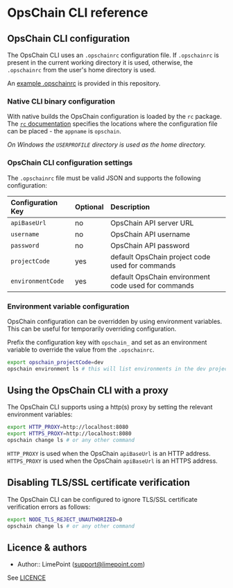 # OpsChain CLI reference

## OpsChain CLI configuration

The OpsChain CLI uses an `.opschainrc` configuration file. If `.opschainrc` is present in the current working directory it is used, otherwise, the `.opschainrc` from the user's home directory is used.

An [example .opschainrc](../../.opschainrc.example) is provided in this repository.

### Native CLI binary configuration

With native builds the OpsChain configuration is loaded by the `rc` package. The [`rc` documentation](https://www.npmjs.com/package/rc#standards) specifies the locations where the configuration file can be placed - the `appname` is `opschain`.

_On Windows the `USERPROFILE` directory is used as the home directory._

### OpsChain CLI configuration settings

The `.opschainrc` file must be valid JSON and supports the following configuration:

Configuration Key | Optional | Description
:---------------- | :------- | :--------------------------------------------------
`apiBaseUrl`      | no       | OpsChain API server URL
`username`        | no       | OpsChain API username
`password`        | no       | OpsChain API password
`projectCode`     | yes      | default OpsChain project code used for commands
`environmentCode` | yes      | default OpsChain environment code used for commands

### Environment variable configuration

OpsChain configuration can be overridden by using environment variables. This can be useful for temporarily overriding configuration.

Prefix the configuration key with `opschain_` and set as an environment variable to override the value from the `.opschainrc`.

```bash
export opschain_projectCode=dev
opschain environment ls # this will list environments in the dev project without prompting
```

## Using the OpsChain CLI with a proxy

The OpsChain CLI supports using a http(s) proxy by setting the relevant environment variables:

```bash
export HTTP_PROXY=http://localhost:8080
export HTTPS_PROXY=http://localhost:8080
opschain change ls # or any other command
```

`HTTP_PROXY` is used when the OpsChain `apiBaseUrl` is an HTTP address. `HTTPS_PROXY` is used when the OpsChain `apiBaseUrl` is an HTTPS address.

## Disabling TLS/SSL certificate verification

The OpsChain CLI can be configured to ignore TLS/SSL certificate verification errors as follows:

```bash
export NODE_TLS_REJECT_UNAUTHORIZED=0
opschain change ls # or any other command
```

## Licence & authors

- Author:: LimePoint (support@limepoint.com)

See [LICENCE](../../LICENCE)
